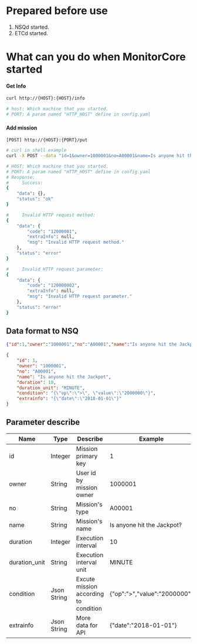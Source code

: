 # Prepared before use

1. NSQd started.
2. ETCd started.

# What can you do when MonitorCore started

#### Get Info

```bash
curl http://{HOST}:{HOST}/info

# host: Which machine that you started.
# PORT: A param named "HTTP_HOST" define in config.yaml
```

#### Add mission

```
[POST] http://{HOST}:{PORT}/put
```
```bash
# curl in shell example
curl -X POST --data "id=1&owner=1000001&no=A00001&name=Is anyone hit the Jackpot&duration=10&duration_unit=MINUTE&condition={"op":">", "value":"2000000"}&extrainfo={"date":"2018-01-01"}" http://localhost:9453/put

# HOST: Which machine that you started.
# PORT: A param named "HTTP_HOST" define in config.yaml
# Response:
#     Success:  
{
    "data": {},
    "status": "ok"
}

#     Invalid HTTP request method:
{
    "data": {
        "code": "12000001",
        "extraInfo": null,
        "msg": "Invalid HTTP request method."
    },
    "status": "error"
}

#     Invalid HTTP request parameter:
{
    "data": {
        "code": "120000002",
        "extraInfo": null,
        "msg": "Invalid HTTP request parameter."
    },
    "status": "error"
}
```

## Data format to NSQ

```json
{"id":1,"owner":"1000001","no":"A00001","name":"Is anyone hit the Jackpot","duration":10,"duration_unit":"MINUTE","condition":"{\"op\":\">\", \"value\":\"2000000\"}","extrainfo":"{\"date\":\"2018-01-01\"}"}
```

```json
{
    "id": 1,
    "owner": "1000001",
    "no": "A00001",
    "name": "Is anyone hit the Jackpot",
    "duration": 10,
    "duration_unit": "MINUTE",
    "condition": "{\"op\":\">\", \"value\":\"2000000\"}",
    "extrainfo": "{\"date\":\"2018-01-01\"}"
}
```


## Parameter describe

| Name | Type | Describe | Example |
|---|---|---|---|
| id | Integer | Mission primary key | 1 |
| owner | String | User id by mission owner | 1000001 |
| no | String | Mission's type | A00001 |
| name | String | Mission's name | Is anyone hit the Jackpot? |
| duration | Integer | Execution interval | 10 |
| duration_unit | String | Execution interval unit | MINUTE |
| condition | Json String | Excute mission according to condition | {"op":">","value":"2000000"} |
| extrainfo | Json String | More data for API | {"date":"2018-01-01"} |